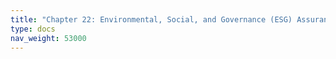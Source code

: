 ```yaml
---
title: "Chapter 22: Environmental, Social, and Governance (ESG) Assurance"
type: docs
nav_weight: 53000
---
```

